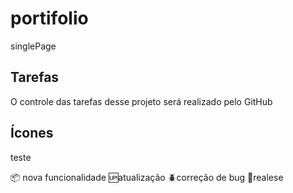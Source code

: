 # portifolio

singlePage

## Tarefas

O controle das tarefas desse projeto será realizado pelo GitHub

## Ícones

teste

:package: nova funcionalidade
:up:atualização
:beetle:correção de bug
:checkered_flag:realese


